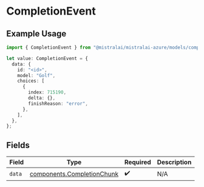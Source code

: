 # CompletionEvent

## Example Usage

```typescript
import { CompletionEvent } from "@mistralai/mistralai-azure/models/components";

let value: CompletionEvent = {
  data: {
    id: "<id>",
    model: "Golf",
    choices: [
      {
        index: 715190,
        delta: {},
        finishReason: "error",
      },
    ],
  },
};
```

## Fields

| Field                                                                    | Type                                                                     | Required                                                                 | Description                                                              |
| ------------------------------------------------------------------------ | ------------------------------------------------------------------------ | ------------------------------------------------------------------------ | ------------------------------------------------------------------------ |
| `data`                                                                   | [components.CompletionChunk](../../models/components/completionchunk.md) | :heavy_check_mark:                                                       | N/A                                                                      |